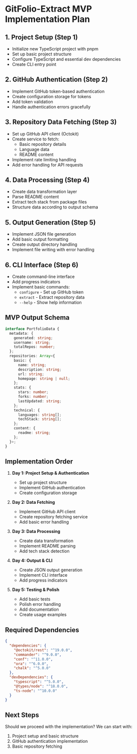 # GitFolio-Extract MVP Implementation Plan

## 1. Project Setup (Step 1)
- Initialize new TypeScript project with pnpm
- Set up basic project structure
- Configure TypeScript and essential dev dependencies
- Create CLI entry point

## 2. GitHub Authentication (Step 2)
- Implement GitHub token-based authentication
- Create configuration storage for tokens
- Add token validation
- Handle authentication errors gracefully

## 3. Repository Data Fetching (Step 3)
- Set up GitHub API client (Octokit)
- Create service to fetch:
  - Basic repository details
  - Language data
  - README content
- Implement rate limiting handling
- Add error handling for API requests

## 4. Data Processing (Step 4)
- Create data transformation layer
- Parse README content
- Extract tech stack from package files
- Structure data according to output schema

## 5. Output Generation (Step 5)
- Implement JSON file generation
- Add basic output formatting
- Create output directory handling
- Implement file writing with error handling

## 6. CLI Interface (Step 6)
- Create command-line interface
- Add progress indicators
- Implement basic commands:
  - `configure` - Set up GitHub token
  - `extract` - Extract repository data
  - `--help` - Show help information

## MVP Output Schema
```typescript
interface PortfolioData {
  metadata: {
    generated: string;
    username: string;
    totalRepos: number;
  };
  repositories: Array<{
    basic: {
      name: string;
      description: string;
      url: string;
      homepage: string | null;
    };
    stats: {
      stars: number;
      forks: number;
      lastUpdated: string;
    };
    technical: {
      languages: string[];
      techStack: string[];
    };
    content: {
      readme: string;
    };
  }>;
}
```

## Implementation Order
1. **Day 1: Project Setup & Authentication**
   - Set up project structure
   - Implement GitHub authentication
   - Create configuration storage

2. **Day 2: Data Fetching**
   - Implement GitHub API client
   - Create repository fetching service
   - Add basic error handling

3. **Day 3: Data Processing**
   - Create data transformation
   - Implement README parsing
   - Add tech stack detection

4. **Day 4: Output & CLI**
   - Create JSON output generation
   - Implement CLI interface
   - Add progress indicators

5. **Day 5: Testing & Polish**
   - Add basic tests
   - Polish error handling
   - Add documentation
   - Create usage examples

## Required Dependencies
```json
{
  "dependencies": {
    "@octokit/rest": "^19.0.0",
    "commander": "^9.0.0",
    "conf": "^11.0.0",
    "ora": "^6.0.0",
    "chalk": "^5.0.0"
  },
  "devDependencies": {
    "typescript": "^5.0.0",
    "@types/node": "^18.0.0",
    "ts-node": "^10.0.0"
  }
}
```

## Next Steps
Should we proceed with the implementation? We can start with:
1. Project setup and basic structure
2. GitHub authentication implementation
3. Basic repository fetching
